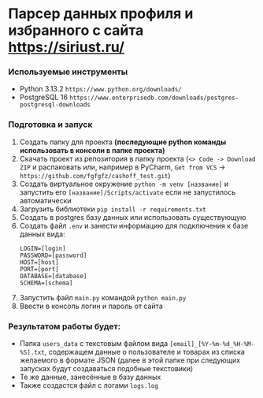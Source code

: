 # Парсер данных профиля и избранного с сайта https://siriust.ru/

### Используемые инструменты
* Python 3.13.2 `https://www.python.org/downloads/`
* PostgreSQL 16 `https://www.enterprisedb.com/downloads/postgres-postgresql-downloads`

### Подготовка и запуск
1. Создать папку для проекта **(последующие python команды использовать в консоли в папке проекта)**
2. Скачать проект из репозитория в папку проекта (`<> Code -> Download ZIP` и распаковать или, например в PyCharm, `Get from VCS` -> `https://github.com/fgfgfz/cashoff_test.git`)
3. Создать виртуальное окружение `python -m venv [название]` и запустить его `[название]/Scripts/activate` если не запустилось автоматически
4. Загрузить библиотеки `pip install -r requirements.txt`
5. Создать в postgres базу данных или использовать существующую
6. Создать файл `.env` и занести информацию для подключения к базе данных вида:
   ```
   LOGIN=[login]
   PASSWORD=[password]
   HOST=[host]
   PORT=[port]
   DATABASE=[database]
   SCHEMA=[schema]
   ```
7. Запустить файл `main.py` командой `python main.py`
8. Ввести в консоль логин и пароль от сайта

### Результатом работы будет:
* Папка `users_data` с текстовым файлом вида `[email]_[%Y-%m-%d_%H-%M-%S].txt`, содержащем данные о пользователе и товарах из списка желаемого в формате JSON (далее в этой папке при следующих запусках будут создаваться подобные текстовики)
* Те же данные, занесённые в базу данных
* Также создастся файл с логами `logs.log`